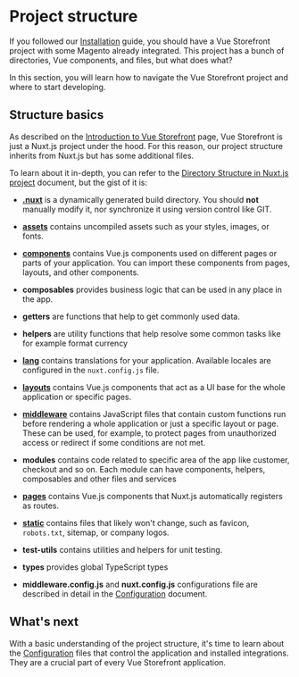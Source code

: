 # Project structure

If you followed our [Installation](/installation-setup/installation.html) guide, you should have a Vue Storefront project with some Magento already integrated. This project has a bunch of directories, Vue components, and files, but what does what?

In this section, you will learn how to navigate the Vue Storefront project and where to start developing.

## Structure basics

As described on the [Introduction to Vue Storefront](./introduction.html) page, Vue Storefront is just a Nuxt.js project under the hood. For this reason, our project structure inherits from Nuxt.js but has some additional files.

To learn about it in-depth, you can refer to the [Directory Structure in Nuxt.js project](https://nuxtjs.org/docs/get-started/directory-structure/) document, but the gist of it is:

* [**.nuxt**](https://nuxtjs.org/docs/2.x/directory-structure/nuxt) is a dynamically generated build directory. You should **not** manually modify it, nor synchronize it using version control like GIT.

* [**assets**](https://nuxtjs.org/docs/2.x/directory-structure/assets) contains uncompiled assets such as your styles, images, or fonts.

* [**components**](https://nuxtjs.org/docs/2.x/directory-structure/components) contains Vue.js components used on different pages or parts of your application. You can import these components from pages, layouts, and other components.

* **composables** provides business logic that can be used in any place in the app.

* **getters** are functions that help to get commonly used data.

* **helpers** are utility functions that help resolve some common tasks like for example format currency

* [**lang**](https://docs.vuestorefront.io/v2/getting-started/internationalization.html) contains translations for your application. Available locales are configured in the `nuxt.config.js` file.

* [**layouts**](https://nuxtjs.org/docs/2.x/directory-structure/layouts) contains Vue.js components that act as a UI base for the whole application or specific pages.

* [**middleware**](https://nuxtjs.org/docs/2.x/directory-structure/middleware) contains JavaScript files that contain custom functions run before rendering a whole application or just a specific layout or page. These can be used, for example, to protect pages from unauthorized access or redirect if some conditions are not met.

* **modules** contains code related to specific area of the app like customer, checkout and so on. Each module can have components, helpers, composables and other files and services

* [**pages**](https://nuxtjs.org/docs/2.x/directory-structure/pages) contains Vue.js components that Nuxt.js automatically registers as routes.

* [**static**](https://nuxtjs.org/docs/2.x/directory-structure/static) contains files that likely won't change, such as favicon, `robots.txt`, sitemap, or company logos.

* **test-utils** contains utilities and helpers for unit testing.

* **types** provides global TypeScript types

* **middleware.config.js** and **nuxt.config.js** configurations file are described in detail in the [Configuration](./configuration.html) document.

## What's next

With a basic understanding of the project structure, it's time to learn about the [Configuration](./configuration.html) files that control the application and installed integrations. They are a crucial part of every Vue Storefront application.
